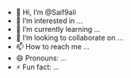 - 👋 Hi, I’m @Saif9ali
- 👀 I’m interested in ...
- 🌱 I’m currently learning ...
- 💞️ I’m looking to collaborate on ...
- 📫 How to reach me ...
- 😄 Pronouns: ...
- ⚡ Fun fact: ...

<!---
Saif9ali/Saif9ali is a ✨ special ✨ repository because its `README.md` (this file) appears on your GitHub profile.
You can click the Preview link to take a look at your changes.
--->
